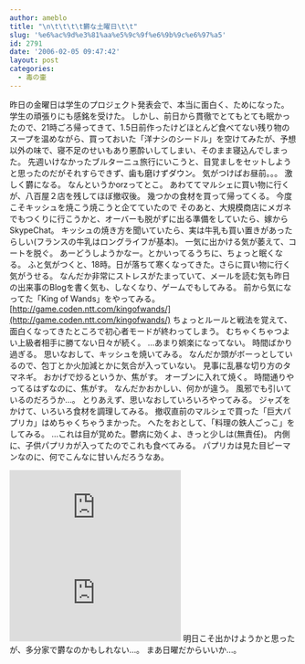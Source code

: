 ```yaml
---
author: ameblo
title: "\n\t\t\t\t欝な土曜日\t\t"
slug: '%e6%ac%9d%e3%81%aa%e5%9c%9f%e6%9b%9c%e6%97%a5'
id: 2791
date: '2006-02-05 09:47:42'
layout: post
categories:
  - 毒の壷
---
```


昨日の金曜日は学生のプロジェクト発表会で、本当に面白く、ためになった。 学生の頑張りにも感銘を受けた。 しかし、前日から貫徹でとてもとても眠かったので、21時ごろ帰ってきて、1.5日前作ったけどほとんど食べてない残り物のスープを温めながら、買っておいた「洋ナシのシードル」を空けてみたが、予想以外の味で、寝不足のせいもあり悪酔いしてしまい、そのまま寝込んでしまった。 先週いけなかったブルターニュ旅行にいこうと、目覚ましをセットしようと思ったのだがそれすらできず、歯も磨けずダウン。 気がつけばお昼前。。。 激しく欝になる。 なんというかorzってとこ。 あわててマルシェに買い物に行くが、八百屋２店を残してほぼ撤収後。 幾つかの食材を買って帰ってくる。 今度こそキッシュを焼こう焼こうと企てていたので そのあと、大規模商店にメガネでもつくりに行こうかと、オーバーも脱がずに出る準備をしていたら、嫁からSkypeChat。 キッシュの焼き方を聞いていたら、実は牛乳も買い置きがあったらしい(フランスの牛乳はロングライフが基本)。 一気に出かける気が萎えて、コートを脱ぐ。 あーどうしようかなー。とかいってるうちに、ちょっと眠くなる。 ふと気がつくと、18時。日が落ちて寒くなってきた。さらに買い物に行く気がうせる。 なんだか非常にストレスがたまっていて、メールを読む気も昨日の出来事のBlogを書く気も、しなくなり、ゲームでもしてみる。 前から気になってた「King of Wands」をやってみる。 [http://game.coden.ntt.com/kingofwands/](http://game.coden.ntt.com/kingofwands/) ちょっとルールと戦法を覚えて、面白くなってきたところで初心者モードが終わってしまう。 むちゃくちゃつよい上級者相手に勝てない日々が続く。 …あまり娯楽になってない。 時間ばかり過ぎる。 思いなおして、キッシュを焼いてみる。 なんだか頭がボーっとしているので、包丁とか火加減とかに気合が入っていない。 見事に乱暴な切り方のタマネギ。 おかげで炒るというか、焦がす。 オーブンに入れて焼く。 時間通りやってるはずなのに、焦がす。 なんだかおかしい、何かが違う。 風邪でも引いているのだろうか…。 とりあえず、思いなおしていろいろやってみる。 ジャズをかけて、いろいろ食材を調理してみる。 撤収直前のマルシェで買った「巨大パプリカ」はめちゃくちゃうまかった。 へたをおとして、「料理の鉄人ごっこ」をしてみる。 …これは目が覚めた。鬱病に効くよ、きっと少しは(無責任)。 内側に、子供パプリカが入ってたのでこれも食べてみる。 パプリカは見た目ピーマンなのに、何でこんなに甘いんだろうなあ。

![](http://akihiko.shirai.as/modules/bwiki/index.php?plugin=ref&page=Blog%2F2006-02-04&src=pap.jpg) ![](http://akihiko.shirai.as/modules/bwiki/index.php?plugin=ref&page=Blog%2F2006-02-04&src=pap2.jpg) 明日こそ出かけようかと思ったが、多分家で欝なのかもしれない…。 まあ日曜だからいいか…。